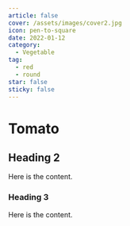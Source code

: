 ```yaml
---
article: false
cover: /assets/images/cover2.jpg
icon: pen-to-square
date: 2022-01-12
category:
  - Vegetable
tag:
  - red
  - round
star: false
sticky: false
---
```


# Tomato

## Heading 2

Here is the content.

### Heading 3

Here is the content.
